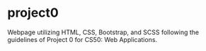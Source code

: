 # project0
Webpage utilizing HTML, CSS, Bootstrap, and SCSS following the guidelines of Project 0 for CS50: Web Applications.
